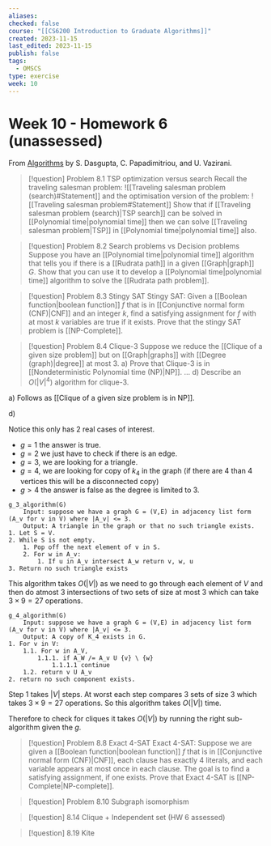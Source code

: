 ```yaml
---
aliases: 
checked: false
course: "[[CS6200 Introduction to Graduate Algorithms]]"
created: 2023-11-15
last_edited: 2023-11-15
publish: false
tags:
  - OMSCS
type: exercise
week: 10
---
```

# Week 10 - Homework 6 (unassessed)

From [Algorithms](http://algorithmics.lsi.upc.edu/docs/Dasgupta-Papadimitriou-Vazirani.pdf) by S. Dasgupta, C. Papadimitriou, and U. Vazirani.

> [!question] Problem 8.1 TSP optimization versus search
> Recall the traveling salesman problem:
> ![[Traveling salesman problem (search)#Statement]]
> and the optimisation version of the problem:
> ![[Traveling salesman problem#Statement]]
> Show that if [[Traveling salesman problem (search)|TSP search]] can be solved in [[Polynomial time|polynomial time]] then we can solve [[Traveling salesman problem|TSP]] in [[Polynomial time|polynomial time]] also.



>[!question] Problem 8.2 Search problems vs Decision problems
>Suppose you have an [[Polynomial time|polynomial time]] algorithm that tells you if there is a [[Rudrata path]] in a given [[Graph|graph]] $G$. Show that you can use it to develop a [[Polynomial time|polynomial time]] algorithm to solve the [[Rudrata path problem]].



>[!question] Problem 8.3 Stingy SAT
>Stingy SAT: Given a [[Boolean function|boolean function]] $f$ that is in [[Conjunctive normal form (CNF)|CNF]] and an integer $k$, find a satisfying assignment for $f$ with at most $k$ variables are true if it exists. 
>Prove that the stingy SAT problem is [[NP-Complete]].



>[!question] Problem 8.4 Clique-3
>Suppose we reduce the [[Clique of a given size problem]] but on [[Graph|graphs]] with [[Degree (graph)|degree]] at most 3.
>a) Prove that Clique-3 is in [[Nondeterministic Polynomial time (NP)|NP]].
>...
>d) Describe an $O(\vert V \vert^4)$ algorithm for clique-3.

a) Follows as [[Clique of a given size problem is in NP]].

d)

Notice this only has 2 real cases of interest.
- $g = 1$ the answer is true.
- $g = 2$ we just have to check if there is an edge.
- $g = 3$, we are looking for a triangle.
- $g = 4$, we are looking for copy of $k_4$ in the graph (if there are 4 than 4 vertices this will be a disconnected copy)
- $g > 4$ the answer is false as the degree is limited to 3.

```
g_3_algorithm(G)
	Input: suppose we have a graph G = (V,E) in adjacency list form (A_v for v in V) where |A_v| <= 3.
	Output: A triangle in the graph or that no such triangle exists.
1. Let S = V.
2. While S is not empty.
	1. Pop off the next element of v in S.
	2. For w in A_v:
		1. If u in A_v intersect A_w return v, w, u
3. Return no such triangle exists
```

This algorithm takes $O(\vert V \vert)$ as we need to go through each element of $V$ and then do atmost 3 intersections of two sets of size at most 3 which can take $3 \times 9 = 27$ operations. 

```
g_4_algorithm(G)
	Input: suppose we have a graph G = (V,E) in adjacency list form (A_v for v in V) where |A_v| <= 3.
	Output: A copy of K_4 exists in G.
1. For v in V:
	1.1. For w in A_V,
		1.1.1. if A_W /= A_v U {v} \ {w}
			1.1.1.1 continue
	1.2. return v U A_v
2. return no such component exists.
```

Step 1 takes $\vert V \vert$ steps. At worst each step compares 3 sets of size 3 which takes $3 \times 9 = 27$ operations. So this algorithm takes $O(\vert V \vert)$ time.

Therefore to check for cliques it takes $O(\vert V \vert)$ by running the right sub-algorithm given the $g$. 

>[!question] Problem 8.8 Exact 4-SAT
>Exact 4-SAT: Suppose we are given a [[Boolean function|boolean function]] $f$ that is in [[Conjunctive normal form (CNF)|CNF]], each clause has exactly 4 literals, and each variable appears at most once in each clause. The goal is to find a satisfying assignment, if one exists.
>Prove that Exact 4-SAT is [[NP-Complete|NP-complete]]. 



>[!question] Problem 8.10 Subgraph isomorphism
>



>[!question] 8.14 Clique + Independent set (HW 6 assessed)

>[!question] 8.19 Kite
